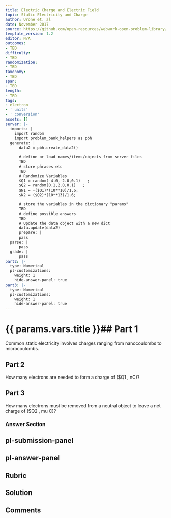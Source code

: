 ```yaml
---
title: Electric Charge and Electric Field
topic: Static Electricity and Charge
author: Urone et. al
date: November 2017
source: https://github.com/open-resources/webwork-open-problem-library/tree/master/Contrib/BrockPhysics/College_Physics_Urone/18.Electric_Field/18-01.Conservation_of_Charge/NU_U17_18_01_001.pg
template_version: 1.2
editor: N/A
outcomes:
- TBD
difficulty:
- TBD
randomization:
- TBD
taxonomy:
- TBD
span:
- TBD
length:
- TBD
tags:
- electron
- ' units'
- ' conversion'
assets: []
server: |-
  imports: |
    import random
    import problem_bank_helpers as pbh
  generate: |
      data2 = pbh.create_data2()

      # define or load names/items/objects from server files
      TBD
      # store phrases etc
      TBD
      # Randomize Variables
      $Q1 = random(-4.0,-2.0,0.1)   ;
      $Q2 = random(0.1,2.0,0.1)   ;
      $N1 = -($Q1)*(10**10)/1.6;
      $N2 = ($Q2)*(10**13)/1.6;

      # store the variables in the dictionary "params"
      TBD
      # define possible answers
      TBD
      # Update the data object with a new dict
      data.update(data2)
      prepare: |
      pass
  parse: |
      pass
  grade: |
      pass
part2: |-
  type: Numerical
  pl-customizations:
    weight: 1
    hide-answer-panel: true
part3: |-
  type: Numerical
  pl-customizations:
    weight: 1
    hide-answer-panel: true
---
```


# {{ params.vars.title }}## Part 1 
Common static electricity involves charges ranging from nanocoulombs to microcoulombs. 
## Part 2 
 How many electrons are needed to form a charge of ($Q1 , nC)? 
## Part 3 
How many electrons must be removed from a neutral object to leave a net charge of ($Q2 , mu C)? 


### Answer Section 


## pl-submission-panel 


## pl-answer-panel 


## Rubric 


## Solution 


## Comments 


